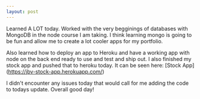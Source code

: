 ```yaml
---
layout: post
---
```

Learned A LOT today. Worked with the very begginings of databases with MongoDB in the node course I am taking. I think learning mongo is going to be fun and allow me to create a lot cooler apps for my portfolio.

Also learned how to deploy an app to Heroku and have a working app with node on the back end ready to use and test and ship out. I also finished my stock app and pushed that to heroku today. It can be seen here: [Stock App] (https://jbv-stock-app.herokuapp.com/)

I didn't encounter any issues today that would call for me adding the code to todays update. Overall good day!
